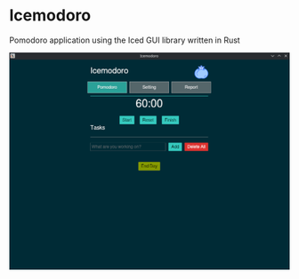 # Icemodoro
Pomodoro application using the Iced GUI library written in Rust

![screenshot](screenshot.png "Icemodoro screenshot")

